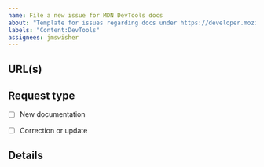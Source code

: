 ```yaml
---
name: File a new issue for MDN DevTools docs
about: "Template for issues regarding docs under https://developer.mozilla.org/en-US/Tools"
labels: "Content:DevTools"
assignees: jmswisher
---
```


## URL(s)
<!-- Please include the URL of the page(s) you are seeing the problem on, if it concerns one or more specific pages -->


## Request type
<!-- Select the appropriate option -->
- [ ] New documentation
- [ ] Correction or update


## Details
<!-- Tell us about the issue you saw. A clear description, links, and screenshots help us fix it faster. -->


